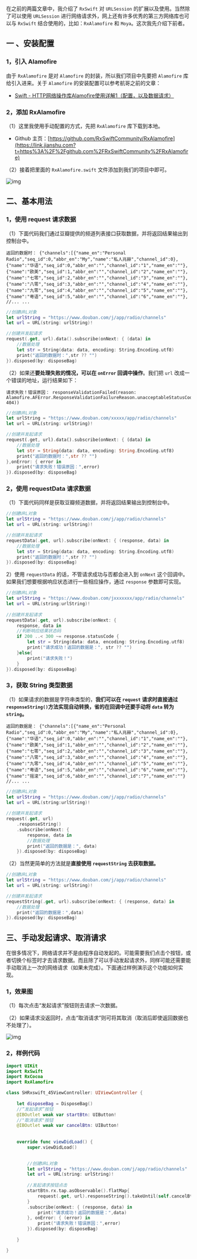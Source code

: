 在之前的两篇文章中，我介绍了 `RxSwift` 对 `URLSession` 的扩展以及使用。当然除了可以使用 `URLSession` 进行网络请求外，网上还有许多优秀的第三方网络库也可以与 `RxSwift` 结合使用的，比如：`RxAlamofire` 和 `Moya`。这次我先介绍下前者。

## 一 、安装配置

### 1，引入 Alamofire

由于 `RxAlamofire` 是对 `Alamofire` 的封装，所以我们项目中先要把 `Alamofire` 库给引入进来。关于 `Alamofire` 的安装配置可以参考航哥之前的文章：

- [Swift - HTTP网络操作库Alamofire使用详解1（配置，以及数据请求）](https://link.jianshu.com?t=https%3A%2F%2Fwww.hangge.com%2Fblog%2Fcache%2Fdetail_970.html)

### 2，添加 RxAlamofire

（1）这里我使用手动配置的方式，先把 `RxAlamofire` 库下载到本地。

- Github 主页：[https://github.com/RxSwiftCommunity/RxAlamofire](https://link.jianshu.com?t=https%3A%2F%2Fgithub.com%2FRxSwiftCommunity%2FRxAlamofire) 

（2）接着把里面的 `RxAlamofire.swift` 文件添加到我们的项目中即可。

![img](https:////upload-images.jianshu.io/upload_images/3788243-5af30fb74ba61cd4.png?imageMogr2/auto-orient/strip|imageView2/2/w/267)

## 二、基本用法

### 1，使用 request 请求数据

（1）下面代码我们通过豆瓣提供的频道列表接口获取数据，并将返回结果输出到控制台中。

```
返回的数据时： {"channels":[{"name_en":"Personal Radio","seq_id":0,"abbr_en":"My","name":"私人兆赫","channel_id":0},{"name":"华语","seq_id":0,"abbr_en":"","channel_id":"1","name_en":""},{"name":"欧美","seq_id":1,"abbr_en":"","channel_id":"2","name_en":""},{"name":"七零","seq_id":2,"abbr_en":"","channel_id":"3","name_en":""},{"name":"八零","seq_id":3,"abbr_en":"","channel_id":"4","name_en":""},{"name":"九零","seq_id":4,"abbr_en":"","channel_id":"5","name_en":""},{"name":"粤语","seq_id":5,"abbr_en":"","channel_id":"6","name_en":""},
//... ...
```



```swift
//创建URL对象
let urlString = "https://www.douban.com/j/app/radio/channels"
let url = URL(string: urlString)!

//创建并发起请求
request(.get, url).data().subscribe(onNext: { (data) in
    //数据处理
    let str = String(data: data, encoding: String.Encoding.utf8)
    print("返回的数据时：",str ?? "")
}).disposed(by: disposeBag)
```



（2）如果还**要处理失败的情况，可以在 `onError` 回调中操作**。我们把 `url` 改成一个错误的地址，运行结果如下：

```
请求失败！错误原因： responseValidationFailed(reason: Alamofire.AFError.ResponseValidationFailureReason.unacceptableStatusCode(code: 404))
```



```rust
//创建URL对象
let urlString = "https://www.douban.com/xxxxx/app/radio/channels"
let url = URL(string: urlString)!

//创建并发起请求
request(.get, url).data().subscribe(onNext: { (data) in
    //数据处理
    let str = String(data: data, encoding: String.Encoding.utf8)
    print("返回的数据时：",str ?? "")
},onError: { error in
    print("请求失败！错误原因：",error)
}).disposed(by: disposeBag)
```

### 2，使用 requestData 请求数据

（1）下面代码同样是获取豆瓣频道数据，并将返回结果输出到控制台中。

```swift
//创建URL对象
let urlString = "https://www.douban.com/j/app/radio/channels"
let url = URL(string: urlString)!

//创建并发起请求
requestData(.get, url).subscribe(onNext: { (response, data) in
    //数据处理
    let str = String(data: data, encoding: String.Encoding.utf8)
    print("返回的数据时：",str ?? "")
}).disposed(by: disposeBag)
```

2）使用 `requestData` 的话，不管请求成功与否都会进入到 `onNext` 这个回调中。如果我们想要根据响应状态进行一些相应操作，通过 `response` 参数即可实现。

```swift
//创建URL对象
let urlString = "https://www.douban.com/jxxxxxxx/app/radio/channels"
let url = URL(string:urlString)!
 
//创建并发起请求
requestData(.get, url).subscribe(onNext: {
    response, data in
    //判断响应结果状态码
    if 200 ..< 300 ~= response.statusCode {
        let str = String(data: data, encoding: String.Encoding.utf8)
        print("请求成功！返回的数据是：", str ?? "")
    }else{
        print("请求失败！")
    }
}).disposed(by: disposeBag)
```

### 3，获取 String 类型数据

（1）如果请求的数据是字符串类型的，**我们可以在 `request` 请求时直接通过 `responseString()`方法实现自动转换，省的在回调中还要手动将 `data` 转为 `string`。**

```
返回的数据是： {"channels":[{"name_en":"Personal Radio","seq_id":0,"abbr_en":"My","name":"私人兆赫","channel_id":0},{"name":"华语","seq_id":0,"abbr_en":"","channel_id":"1","name_en":""},{"name":"欧美","seq_id":1,"abbr_en":"","channel_id":"2","name_en":""},{"name":"七零","seq_id":2,"abbr_en":"","channel_id":"3","name_en":""},{"name":"八零","seq_id":3,"abbr_en":"","channel_id":"4","name_en":""},{"name":"九零","seq_id":4,"abbr_en":"","channel_id":"5","name_en":""},{"name":"粤语","seq_id":5,"abbr_en":"","channel_id":"6","name_en":""},{"name":"摇滚","seq_id":6,"abbr_en":"","channel_id":"7","name_en":""}
//... ...
```



```swift
//创建URL对象
let urlString = "https://www.douban.com/j/app/radio/channels"
let url = URL(string:urlString)!
 
//创建并发起请求
request(.get, url)
    .responseString()
    .subscribe(onNext: {
        response, data in
        //数据处理
        print("返回的数据是：", data)
    }).disposed(by: disposeBag)
```

（2）当然更简单的方法就是**直接使用 `requestString` 去获取数据。**

```swift
//创建URL对象
let urlString = "https://www.douban.com/j/app/radio/channels"
let url = URL(string: urlString)!

//创建并发起请求
requestString(.get, url).subscribe(onNext: { (response, data) in
    //数据处理
    print("返回的数据是：",data)
}).disposed(by: disposeBag)
```

## 三、手动发起请求、取消请求

​    在很多情况下，网络请求并不是由程序自动发起的。可能需要我们点击个按钮，或者切换个标签时才去请求数据。而且除了可以手动发起请求外，同样可能还需要能手动取消上一次的网络请求（如果未完成）。下面通过样例演示这个功能如何实现。

### 1，效果图

（1）每次点击“发起请求”按钮则去请求一次数据。

（2）如果请求没返回时，点击“取消请求”则可将其取消（取消后即使返回数据也不处理了）。

![img](https:////upload-images.jianshu.io/upload_images/3788243-dac78eb79d8817c9.png?imageMogr2/auto-orient/strip|imageView2/2/w/320)

### 2，样例代码

```swift
import UIKit
import RxSwift
import RxCocoa
import RxAlamofire

class SHRxswift_45ViewController: UIViewController {
    
    let disposeBag = DisposeBag()
    //“发起请求”按钮
    @IBOutlet weak var startBtn: UIButton!
    //"取消请求"按钮
    @IBOutlet weak var cancelBtn: UIButton!
    
    
    override func viewDidLoad() {
        super.viewDidLoad()

        
        //创建URL对象
        let urlString = "https://www.douban.com/j/app/radio/channels"
        let url = URL(string: urlString)!
        
        //发起请求按钮点击
        startBtn.rx.tap.asObservable().flatMap{
            request(.get, url).responseString().takeUntil(self.cancelBtn.rx.tap)
        }
        .subscribe(onNext: { (response, data) in
            print("请求成功！返回的数据是：",data)
        }, onError: { (error) in
            print("请求失败！错误原因：",error)
        }).disposed(by: disposeBag)
        
    }

}
```